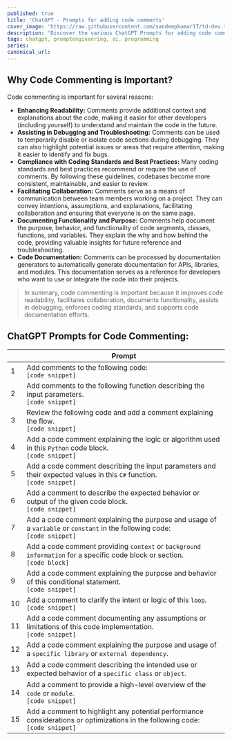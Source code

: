 ```yaml
---
published: true
title: 'ChatGPT - Prompts for adding code comments'
cover_image: 'https://raw.githubusercontent.com/sandeepkumar17/td-dev.to/master/assets/blog-cover/chat-gpt-prompts.jpg'
description: 'Discover the various ChatGPT Prompts for adding code comments'
tags: chatgpt, promptengineering, ai, programming
series:
canonical_url:
---
```


## Why Code Commenting is Important?

Code commenting is important for several reasons:
* **Enhancing Readability:** Comments provide additional context and explanations about the code, making it easier for other developers (including yourself) to understand and maintain the code in the future.
* **Assisting in Debugging and Troubleshooting:** Comments can be used to temporarily disable or isolate code sections during debugging. They can also highlight potential issues or areas that require attention, making it easier to identify and fix bugs.
* **Compliance with Coding Standards and Best Practices:** Many coding standards and best practices recommend or require the use of comments. By following these guidelines, codebases become more consistent, maintainable, and easier to review.
* **Facilitating Collaboration:** Comments serve as a means of communication between team members working on a project. They can convey intentions, assumptions, and explanations, facilitating collaboration and ensuring that everyone is on the same page.
* **Documenting Functionality and Purpose:** Comments help document the purpose, behavior, and functionality of code segments, classes, functions, and variables. They explain the why and how behind the code, providing valuable insights for future reference and troubleshooting.
* **Code Documentation:** Comments can be processed by documentation generators to automatically generate documentation for APIs, libraries, and modules. This documentation serves as a reference for developers who want to use or integrate the code into their projects.

> In summary, code commenting is important because it improves code readability, facilitates collaboration, documents functionality, assists in debugging, enforces coding standards, and supports code documentation efforts.

## ChatGPT Prompts for Code Commenting:

|  | Prompt |
| --- | --- |
| 1 | Add comments to the following code:<br /> `[code snippet]` |
| 2 | Add comments to the following function describing the input parameters.<br /> `[code snippet]` |
| 3 | Review the following code and add a comment explaining the flow.<br /> `[code snippet]` |
| 4 | Add a code comment explaining the logic or algorithm used in this `Python` code block.<br /> `[code snippet]` |
| 5 | Add a code comment describing the input parameters and their expected values in this `C#` function.<br /> `[code snippet]` |
| 6 | Add a comment to describe the expected behavior or output of the given code block.<br /> `[code snippet]` |
| 7 | Add a code comment explaining the purpose and usage of a `variable` or `constant` in the following code:<br /> `[code snippet]` |
| 8 | Add a code comment providing `context` or `background information` for a specific code block or section.<br /> `[code block]` |
| 9 | Add a code comment explaining the purpose and behavior of this conditional statement.<br /> `[code snippet]` |
| 10 | Add a comment to clarify the intent or logic of this `loop`.<br /> `[code snippet]` |
| 11 | Add a code comment documenting any assumptions or limitations of this code implementation.<br /> `[code snippet]` |
| 12 | Add a code comment explaining the purpose and usage of a `specific library` or `external dependency`. |
| 13 | Add a code comment describing the intended use or expected behavior of a `specific class` or `object`. |
| 14 | Add a comment to provide a high-level overview of the `code` or `module`.<br /> `[code snippet]` |
| 15 | Add a comment to highlight any potential performance considerations or optimizations in the following code:<br /> `[code snippet]` |
